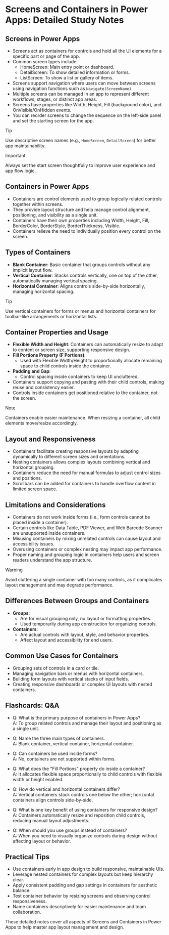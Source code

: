 # Screens and Containers in Power Apps: Detailed Study Notes

## Screens in Power Apps

- Screens act as containers for controls and hold all the UI elements for a specific part or page of the app.
- Common screen types include:
  - HomeScreen: Main entry point or dashboard.
  - DetailScreen: To show detailed information or forms.
  - ListScreen: To show a list or gallery of items.
- Screens support navigation where users can move between screens using navigation functions such as `Navigate(ScreenName)`.
- Multiple screens can be managed in an app to represent different workflows, stages, or distinct app areas.
- Screens have properties like Width, Height, Fill (background color), and OnVisible/OnHidden events.
- You can reorder screens to change the sequence on the left-side panel and set the starting screen for the app.

> [!TIP]  
> Use descriptive screen names (e.g., `HomeScreen`, `DetailScreen`) for better app maintainability.

> [!IMPORTANT]  
> Always set the start screen thoughtfully to improve user experience and app flow logic.

## Containers in Power Apps

- Containers are control elements used to group logically related controls together within screens.
- They provide layout structure and help manage control alignment, positioning, and visibility as a single unit.
- Containers have their own properties including Width, Height, Fill, BorderColor, BorderStyle, BorderThickness, Visible.
- Containers relieve the need to individually position every control on the screen.

## Types of Containers

- **Blank Container**: Basic container that groups controls without any implicit layout flow.
- **Vertical Container**: Stacks controls vertically, one on top of the other, automatically managing vertical spacing.
- **Horizontal Container**: Aligns controls side-by-side horizontally, managing horizontal spacing.

> [!TIP]  
> Use vertical containers for forms or menus and horizontal containers for toolbar-like arrangements or horizontal lists.

## Container Properties and Usage

- **Flexible Width and Height**: Containers can automatically resize to adapt to content or screen size, supporting responsive design.
- **Fill Portions Property (F Portions)**:
  - Used with Flexible Width/Height to proportionally allocate remaining space to child controls inside the container.
- **Padding and Gap**:
  - Control spacing inside containers to keep UI uncluttered.
- Containers support copying and pasting with their child controls, making reuse and consistency easier.
- Controls inside containers get positioned relative to the container, not the screen.

> [!NOTE]  
> Containers enable easier maintenance. When resizing a container, all child elements move/resize accordingly.

## Layout and Responsiveness

- Containers facilitate creating responsive layouts by adapting dynamically to different screen sizes and orientations.
- Nesting containers allows complex layouts combining vertical and horizontal grouping.
- Containers reduce the need for manual formulas to adjust control sizes and positions.
- Scrollbars can be added for containers to handle overflow content in limited screen space.
  
## Limitations and Considerations

- Containers do not work inside forms (i.e., form controls cannot be placed inside a container).
- Certain controls like Data Table, PDF Viewer, and Web Barcode Scanner are unsupported inside containers.
- Misusing containers by mixing unrelated controls can cause layout and accessibility issues.
- Overusing containers or complex nesting may impact app performance.
- Proper naming and grouping logic in containers help users and screen readers understand the app structure.

> [!WARNING]  
> Avoid cluttering a single container with too many controls, as it complicates layout management and may degrade performance.

## Differences Between Groups and Containers

- **Groups**:
  - Are for visual grouping only, no layout or formatting properties.
  - Used temporarily during app construction for organizing controls.
- **Containers**:  
  - Are actual controls with layout, style, and behavior properties.
  - Affect layout and accessibility for end users.


## Common Use Cases for Containers

- Grouping sets of controls in a card or tile.
- Managing navigation bars or menus with horizontal containers.
- Building form layouts with vertical stacks of input fields.
- Creating responsive dashboards or complex UI layouts with nested containers.


## Flashcards: Q&A

- Q: What is the primary purpose of containers in Power Apps?  
  A: To group related controls and manage their layout and positioning as a single unit.

- Q: Name the three main types of containers.  
  A: Blank container, vertical container, horizontal container.

- Q: Can containers be used inside forms?  
  A: No, containers are not supported within forms.

- Q: What does the "Fill Portions" property do inside a container?  
  A: It allocates flexible space proportionally to child controls with flexible width or height enabled.

- Q: How do vertical and horizontal containers differ?  
  A: Vertical containers stack controls one below the other; horizontal containers align controls side-by-side.

- Q: What is one key benefit of using containers for responsive design?  
  A: Containers automatically resize and reposition child controls, reducing manual layout adjustments.

- Q: When should you use groups instead of containers?  
  A: When you need to visually organize controls during design without affecting layout or behavior.


## Practical Tips

- Use containers early in app design to build responsive, maintainable UIs.
- Leverage nested containers for complex layouts but keep hierarchy clear.
- Apply consistent padding and gap settings in containers for aesthetic balance.
- Test container behavior by resizing screens and observing control responsiveness.
- Name containers descriptively for easier maintenance and team collaboration.


These detailed notes cover all aspects of Screens and Containers in Power Apps to help master app layout management and design.
